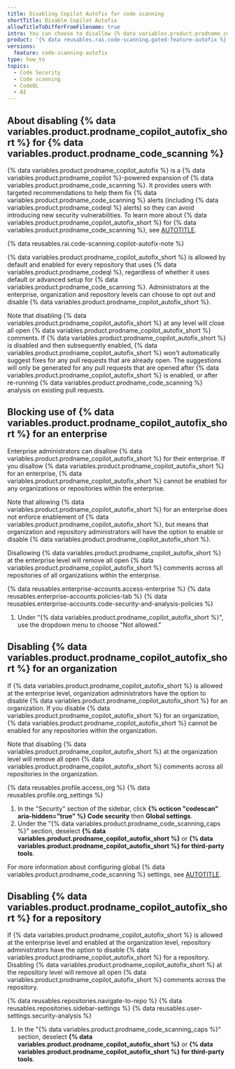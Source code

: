 ```yaml
---
title: Disabling Copilot Autofix for code scanning
shortTitle: Disable Copilot Autofix
allowTitleToDifferFromFilename: true
intro: You can choose to disallow {% data variables.product.prodname_copilot_autofix %} for an enterprise or disable {% data variables.product.prodname_copilot_autofix %} at the organization and repository level.
product: '{% data reusables.rai.code-scanning.gated-feature-autofix %}'
versions:
  feature: code-scanning-autofix
type: how_to
topics:
  - Code Security
  - Code scanning
  - CodeQL
  - AI
---
```


## About disabling {% data variables.product.prodname_copilot_autofix_short %} for {% data variables.product.prodname_code_scanning %}

{% data variables.product.prodname_copilot_autofix %} is a {% data variables.product.prodname_copilot %}-powered expansion of {% data variables.product.prodname_code_scanning %}. It provides users with targeted recommendations to help them fix {% data variables.product.prodname_code_scanning %} alerts (including {% data variables.product.prodname_codeql %} alerts) so they can avoid introducing new security vulnerabilities. To learn more about {% data variables.product.prodname_copilot_autofix_short %} for {% data variables.product.prodname_code_scanning %}, see [AUTOTITLE](/code-security/code-scanning/managing-code-scanning-alerts/responsible-use-autofix-code-scanning).

{% data reusables.rai.code-scanning.copilot-autofix-note %}

{% data variables.product.prodname_copilot_autofix_short %} is allowed by default and enabled for every repository that uses {% data variables.product.prodname_codeql %}, regardless of whether it uses default or advanced setup for {% data variables.product.prodname_code_scanning %}. Administrators at the enterprise, organization and repository levels can choose to opt out and disable {% data variables.product.prodname_copilot_autofix_short %}.

Note that disabling {% data variables.product.prodname_copilot_autofix_short %} at any level will close all open {% data variables.product.prodname_copilot_autofix_short %} comments. If {% data variables.product.prodname_copilot_autofix_short %} is disabled and then subsequently enabled, {% data variables.product.prodname_copilot_autofix_short %} won't automatically suggest fixes for any pull requests that are already open. The suggestions will only be generated for any pull requests that are opened after {% data variables.product.prodname_copilot_autofix_short %} is enabled, or after re-running {% data variables.product.prodname_code_scanning %} analysis on existing pull requests.

## Blocking use of {% data variables.product.prodname_copilot_autofix_short %} for an enterprise

Enterprise administrators can disallow {% data variables.product.prodname_copilot_autofix_short %} for their enterprise. If you disallow {% data variables.product.prodname_copilot_autofix_short %} for an enterprise, {% data variables.product.prodname_copilot_autofix_short %} cannot be enabled for any organizations or repositories within the enterprise.

Note that allowing {% data variables.product.prodname_copilot_autofix_short %} for an enterprise does not enforce enablement of {% data variables.product.prodname_copilot_autofix_short %}, but means that organization and repository administrators will have the option to enable or disable {% data variables.product.prodname_copilot_autofix_short %}.

Disallowing {% data variables.product.prodname_copilot_autofix_short %} at the enterprise level will remove all open {% data variables.product.prodname_copilot_autofix_short %} comments across all repositories of all organizations within the enterprise.

{% data reusables.enterprise-accounts.access-enterprise %}
{% data reusables.enterprise-accounts.policies-tab %}
{% data reusables.enterprise-accounts.code-security-and-analysis-policies %}
1. Under "{% data variables.product.prodname_copilot_autofix_short %}", use the dropdown menu to choose "Not allowed."

## Disabling {% data variables.product.prodname_copilot_autofix_short %} for an organization

If {% data variables.product.prodname_copilot_autofix_short %} is allowed at the enterprise level, organization administrators have the option to disable {% data variables.product.prodname_copilot_autofix_short %} for an organization. If you disable {% data variables.product.prodname_copilot_autofix_short %} for an organization, {% data variables.product.prodname_copilot_autofix_short %} cannot be enabled for any repositories within the organization.

Note that disabling {% data variables.product.prodname_copilot_autofix_short %} at the organization level will remove all open {% data variables.product.prodname_copilot_autofix_short %} comments across all repositories in the organization.

{% data reusables.profile.access_org %}
{% data reusables.profile.org_settings %}
1. In the "Security" section of the sidebar, click **{% octicon "codescan" aria-hidden="true" %} Code security** then **Global settings**.
1. Under the "{% data variables.product.prodname_code_scanning_caps %}" section, deselect **{% data variables.product.prodname_copilot_autofix_short %}** or **{% data variables.product.prodname_copilot_autofix_short %} for third-party tools**.

For more information about configuring global {% data variables.product.prodname_code_scanning %} settings, see [AUTOTITLE](/code-security/securing-your-organization/enabling-security-features-in-your-organization/configuring-global-security-settings-for-your-organization#configuring-global-code-scanning-settings).

## Disabling {% data variables.product.prodname_copilot_autofix_short %} for a repository

If {% data variables.product.prodname_copilot_autofix_short %} is allowed at the enterprise level and enabled at the organization level, repository administrators have the option to disable {% data variables.product.prodname_copilot_autofix_short %} for a repository. Disabling {% data variables.product.prodname_copilot_autofix_short %} at the repository level will remove all open {% data variables.product.prodname_copilot_autofix_short %} comments across the repository.

{% data reusables.repositories.navigate-to-repo %}
{% data reusables.repositories.sidebar-settings %}
{% data reusables.user-settings.security-analysis %}
1. In the "{% data variables.product.prodname_code_scanning_caps %}" section, deselect **{% data variables.product.prodname_copilot_autofix_short %}** or **{% data variables.product.prodname_copilot_autofix_short %} for third-party tools**.
